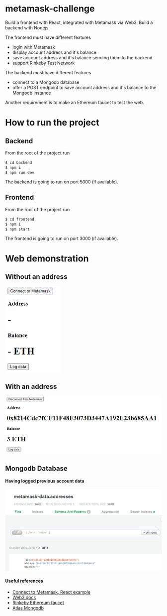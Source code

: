 # metamask-challenge

Build a frontend with React, integrated with Metamask via Web3.
Build a backend with Nodejs.

The frontend must have different features
- login with Metamask
- display account address and it's balance
- save account address and it's balance sending them to the backend
- support Rinkeby Test Network

The backend must have different features
- connect to a Mongodb database
- offer a POST endpoint to save account address and it's balance to the Mongodb instance

Another requirement is to make an Ethereum faucet to test the web.

# How to run the project
## Backend
From the root of the project run
```
$ cd backend
$ npm i
$ npm run dev
```
The backend is going to run on port 5000 (if available).

## Frontend
From the root of the project run
```
$ cd frontend
$ npm i
$ npm start
```
The frontend is going to run on port 3000 (if available).

# Web demonstration
## Without an address
![No address](/demonstration/no_address.PNG)

## With an address
![With address](/demonstration/with_address.PNG)

## Mongodb Database
#### Having logged previous account data
![Atlas Mongodb](/demonstration/mongodb.PNG)


#### Useful references
- [Connect to Metamask, React example](https://medium.com/coinmonks/web3-react-connect-users-to-metamask-or-any-wallet-from-your-frontend-241fd538ed39)
- [Web3 docs](https://web3js.readthedocs.io/en/v1.2.9/index.html)
- [Rinkeby Ethereum faucet](https://faucet.rinkeby.io/)
- [Atlas Mongodb](https://www.mongodb.com/atlas/database)